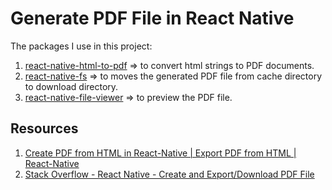 # Generate PDF File in React Native

The packages I use in this project:

1. [react-native-html-to-pdf](https://github.com/christopherdro/react-native-html-to-pdf) => to convert html strings to PDF documents.
2. [react-native-fs](https://github.com/itinance/react-native-fs) => to moves the generated PDF file from cache directory to download directory.
3. [react-native-file-viewer](https://github.com/vinzscam/react-native-file-viewer) => to preview the PDF file.

## Resources

1. [Create PDF from HTML in React-Native | Export PDF from HTML | React-Native](https://www.youtube.com/watch?v=YrGWWPEYxpg)
2. [Stack Overflow - React Native - Create and Export/Download PDF File](https://stackoverflow.com/a/52597684)
